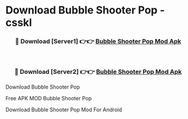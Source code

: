 # Download Bubble Shooter Pop - csskl



<div align="center">
<h3>🔴 Download [Server1] 👉👉 <a href="https://momento.my/?title=Bubble_Shooter_Pop">Bubble Shooter Pop Mod Apk</a></h3><br>

<h3>🔴 Download [Server2] 👉👉 <a href="https://momento.my/?title=Bubble_Shooter_Pop">Bubble Shooter Pop Mod Apk</a></h3>
</div>



Download Bubble Shooter Pop 

Free APK MOD Bubble Shooter Pop 

Download Bubble Shooter Pop Mod For Android

